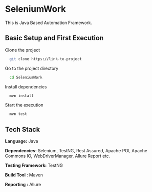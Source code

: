 
# SeleniumWork

This is Java Based Automation Framework. 
## Basic Setup and First Execution

Clone the project

```bash
  git clone https://link-to-project
```

Go to the project directory

```bash
  cd SeleniumWork
```

Install dependencies

```bash
  mvn install
```

Start the execution

```bash
  mvn test
```


## Tech Stack

**Language:** Java

**Dependencies:** Selenium, TestNG, Rest Assured, Apache POI, Apache Commons IO, WebDriverManager, Allure Report etc.

**Testing Framework:** TestNG

**Build Tool :** Maven

**Reporting :** Allure

